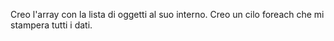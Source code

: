 Creo l'array con la lista di oggetti al suo interno.
Creo un cilo foreach che mi stampera tutti i dati.